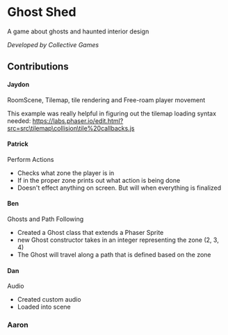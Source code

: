 # Ghost Shed
A game about ghosts and haunted interior design

*Developed by Collective Games*

## Contributions

#### Jaydon 
RoomScene, Tilemap, tile rendering and Free-roam player movement

This example was really helpful in figuring out the tilemap loading syntax needed: https://labs.phaser.io/edit.html?src=src\tilemap\collision\tile%20callbacks.js

#### Patrick
Perform Actions
- Checks what zone the player is in
- If in the proper zone prints out what action is being done
- Doesn't effect anything on screen. But will when everything is finalized

#### Ben
Ghosts and Path Following
- Created a Ghost class that extends a Phaser Sprite
- new Ghost constructor takes in an integer representing the zone (2, 3, 4)
- The Ghost will travel along a path that is defined based on the zone

#### Dan
Audio
- Created custom audio
- Loaded into scene

### Aaron
